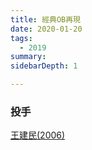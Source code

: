 ```yaml
---
title: 經典OB再現
date: 2020-01-20
tags:
  - 2019
summary: 
sidebarDepth: 1

---
```

### 投手
[王建民(2006)](王建民.md)